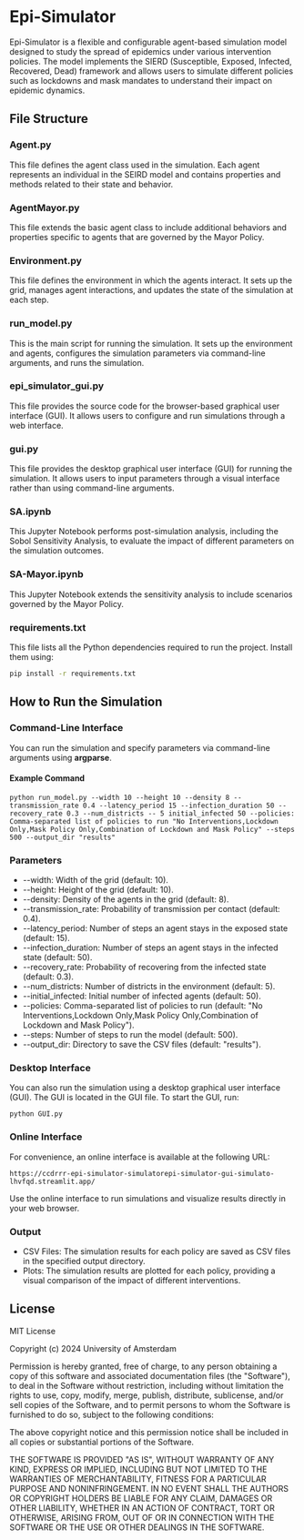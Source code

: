 # Epi-Simulator
Epi-Simulator is a flexible and configurable agent-based simulation model designed to study the spread of epidemics under various intervention policies. The model implements the SIERD (Susceptible, Exposed, Infected, Recovered, Dead) framework and allows users to simulate different policies such as lockdowns and mask mandates to understand their impact on epidemic dynamics.

## File Structure

### Agent.py
This file defines the agent class used in the simulation. Each agent represents an individual in the SEIRD model and contains properties and methods related to their state and behavior.

### AgentMayor.py
This file extends the basic agent class to include additional behaviors and properties specific to agents that are governed by the Mayor Policy.

### Environment.py
This file defines the environment in which the agents interact. It sets up the grid, manages agent interactions, and updates the state of the simulation at each step.

### run_model.py
This is the main script for running the simulation. It sets up the environment and agents, configures the simulation parameters via command-line arguments, and runs the simulation.

### epi_simulator_gui.py
This file provides the source code for the browser-based graphical user interface (GUI). It allows users to configure and run simulations through a web interface.

### gui.py
This file provides the desktop graphical user interface (GUI) for running the simulation. It allows users to input parameters through a visual interface rather than using command-line arguments.

### SA.ipynb
This Jupyter Notebook performs post-simulation analysis, including the Sobol Sensitivity Analysis, to evaluate the impact of different parameters on the simulation outcomes.

### SA-Mayor.ipynb
This Jupyter Notebook extends the sensitivity analysis to include scenarios governed by the Mayor Policy.

### requirements.txt
This file lists all the Python dependencies required to run the project. Install them using:

```bash
pip install -r requirements.txt
```
## How to Run the Simulation
### Command-Line Interface 
You can run the simulation and specify parameters via command-line arguments using **argparse**.
#### Example Command
```
python run_model.py --width 10 --height 10 --density 8 --transmission_rate 0.4 --latency_period 15 --infection_duration 50 --recovery_rate 0.3 --num_districts -- 5 initial_infected 50 --policies: Comma-separated list of policies to run "No Interventions,Lockdown Only,Mask Policy Only,Combination of Lockdown and Mask Policy" --steps 500 --output_dir "results"
```
### Parameters
* --width: Width of the grid (default: 10).
* --height: Height of the grid (default: 10).
* --density: Density of the agents in the grid (default: 8).
* --transmission_rate: Probability of transmission per contact (default: 0.4).
* --latency_period: Number of steps an agent stays in the exposed state (default: 15).
* --infection_duration: Number of steps an agent stays in the infected state (default: 50).
* --recovery_rate: Probability of recovering from the infected state (default: 0.3).
* --num_districts: Number of districts in the environment (default: 5).
* --initial_infected: Initial number of infected agents (default: 50).
* --policies: Comma-separated list of policies to run (default: "No Interventions,Lockdown Only,Mask Policy Only,Combination of Lockdown and Mask Policy").
* --steps: Number of steps to run the model (default: 500).
* --output_dir: Directory to save the CSV files (default: "results").

### Desktop Interface
You can also run the simulation using a desktop graphical user interface (GUI). The GUI is located in the GUI file. To start the GUI, run:
```
python GUI.py
```
### Online Interface
For convenience, an online interface is available at the following URL:
```
https://ccdrrr-epi-simulator-simulatorepi-simulator-gui-simulato-lhvfqd.streamlit.app/
```
Use the online interface to run simulations and visualize results directly in your web browser.

### Output
* CSV Files: The simulation results for each policy are saved as CSV files in the specified output directory.
* Plots: The simulation results are plotted for each policy, providing a visual comparison of the impact of different interventions.

## License
MIT License

Copyright (c) 2024 University of Amsterdam

Permission is hereby granted, free of charge, to any person obtaining a copy
of this software and associated documentation files (the "Software"), to deal
in the Software without restriction, including without limitation the rights
to use, copy, modify, merge, publish, distribute, sublicense, and/or sell
copies of the Software, and to permit persons to whom the Software is
furnished to do so, subject to the following conditions:

The above copyright notice and this permission notice shall be included in all
copies or substantial portions of the Software.

THE SOFTWARE IS PROVIDED "AS IS", WITHOUT WARRANTY OF ANY KIND, EXPRESS OR
IMPLIED, INCLUDING BUT NOT LIMITED TO THE WARRANTIES OF MERCHANTABILITY,
FITNESS FOR A PARTICULAR PURPOSE AND NONINFRINGEMENT. IN NO EVENT SHALL THE
AUTHORS OR COPYRIGHT HOLDERS BE LIABLE FOR ANY CLAIM, DAMAGES OR OTHER
LIABILITY, WHETHER IN AN ACTION OF CONTRACT, TORT OR OTHERWISE, ARISING FROM,
OUT OF OR IN CONNECTION WITH THE SOFTWARE OR THE USE OR OTHER DEALINGS IN THE
SOFTWARE.

